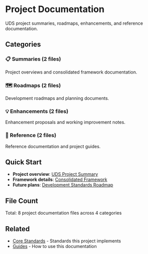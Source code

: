 # Project Documentation

UDS project summaries, roadmaps, enhancements, and reference documentation.

## Categories

### 📋 Summaries (2 files)
Project overviews and consolidated framework documentation.

### 🗺️ Roadmaps (2 files)
Development roadmaps and planning documents.

### 💡 Enhancements (2 files)
Enhancement proposals and working improvement notes.

### 📖 Reference (2 files)
Reference documentation and project guides.

## Quick Start
- **Project overview**: [UDS Project Summary](summaries/uds-project-summary.md)
- **Framework details**: [Consolidated Framework](summaries/uds-consolidated-framework.md)
- **Future plans**: [Development Standards Roadmap](roadmaps/development-standards-roadmap.md)

## File Count
Total: 8 project documentation files across 4 categories

## Related
- [Core Standards](../core-standards/) - Standards this project implements
- [Guides](../guides/) - How to use this documentation
